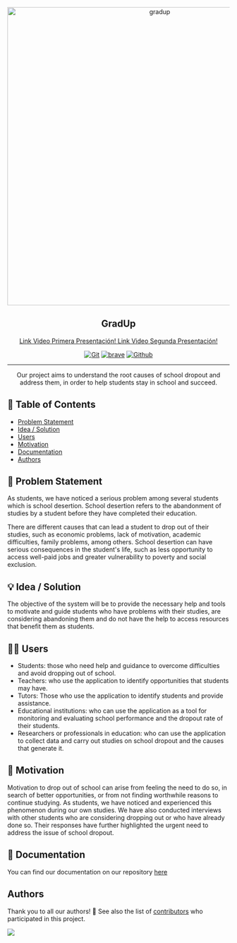 <p align="center">
  <a href="https://github.com/DarozZero/Fmat-Proyect">
    <img alt="gradup" title="gradup" src="https://imgur.com/3hKNcic.png" width="675" >
  </a>
</p>
<h2 align="center">GradUp</h2>
<p align="center">
  <a href="https://youtu.be/rbGcNbC_MXc">
    Link Video Primera Presentación!
  </a>
  <a href="https://youtu.be/4-zeFunSAUU">
    Link Video Segunda Presentación!
  </a>
</p>
<div align="center">


[![Git](https://img.shields.io/badge/GIT-E44C30?style=for-the-badge&logo=git&logoColor=white)](https://github.com/DarozZero/Fmat-Proyect)
[![brave](https://img.shields.io/badge/Brave-FF1B2D?style=for-the-badge&logo=Brave&logoColor=white)](https://github.com/DarozZero/Fmat-Proyect)
[![Github](https://img.shields.io/badge/GitHub-100000?style=for-the-badge&logo=github&logoColor=white)](https://github.com/DarozZero/Fmat-Proyect)

</div>

---

<p align="center"> Our project aims to understand the root causes of school dropout and address them, in order to help students stay in school and succeed.
    <br> 
</p>

## 📝 Table of Contents
- [Problem Statement](#problem_statement)
- [Idea / Solution](#idea)
- [Users](#users)
- [Motivation](#motivation)
- [Documentation](#documentation)
- [Authors](#authors)


## 🧐 Problem Statement <a name = "problem_statement"></a>
As students, we have noticed a serious problem among several students which is school desertion. School desertion refers to the abandonment of studies by a student before they have completed their education.

There are different causes that can lead a student to drop out of their studies, such as economic problems, lack of motivation, academic difficulties, family problems, among others. School desertion can have serious consequences in the student's life, such as less opportunity to access well-paid jobs and greater vulnerability to poverty and social exclusion.


## 💡 Idea / Solution <a name = "idea"></a>

The objective of the system will be to provide the necessary help and tools to motivate and guide students who have problems with their studies, are considering abandoning them and do not have the help to access resources that benefit them as students.

## 🧑🏽 Users <a name = "users"></a>

- Students: those who need help and guidance to overcome difficulties and avoid dropping out of school.
- Teachers: who use the application to identify opportunities that students may have.
- Tutors: Those who use the application to identify students and provide assistance.
- Educational institutions: who can use the application as a tool for monitoring and evaluating school performance and the dropout rate of their students.
- Researchers or professionals in education: who can use the application to collect data and carry out studies on school dropout and the causes that generate it.


## 🚀 Motivation <a name = "motivation"></a>
Motivation to drop out of school can arise from feeling the need to do so, in search of better opportunities, or from not finding worthwhile reasons to continue studying. As students, we have noticed and experienced this phenomenon during our own studies. We have also conducted interviews with other students who are considering dropping out or who have already done so. Their responses have further highlighted the urgent need to address the issue of school dropout.

## 📄 Documentation <a name = "documentation"></a>

You can find our documentation on our repository [here](https://github.com/DarozZero/Fmat-Proyect/tree/main/Documentation)

## Authors <a name = "authors"></a>

Thank you to all our authors! 🙏
See also the list of [contributors](https://github.com/DarozZero/Fmat-Proyect/graphs/contributors) who participated in this project.

<a href="https://opencollective.com/git-point#backers" target="_blank"><img src="https://imgur.com/78LEjBf.png?width=74"></a>

